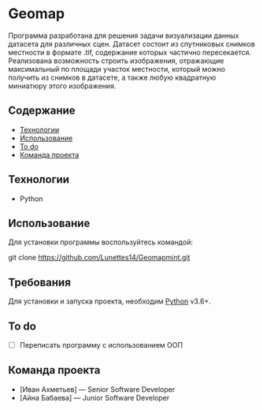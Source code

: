 # Geomap
Программа разработана для решения задачи визуализации данных датасета для различных сцен. Датасет состоит из спутниковых снимков местности в формате .tif, содержание которых частично пересекается. Реализована возможность строить изображения, отражающие максимальный по площади участок местности, который можно получить из снимков в датасете, а также любую квадратную миниатюру этого изображения.

## Содержание
- [Технологии](#технологии)
- [Использование](#использование)
- [To do](#to-do)
- [Команда проекта](#команда-проекта)

## Технологии
- Python

## Использование

Для установки программы воспользуйтесь командой:

  git clone https://github.com/Lunettes14/Geomapmint.git


## Требования
Для установки и запуска проекта, необходим [Python](https://www.python.org/) v3.6+.



## To do
- [ ] Переписать программу с использованием ООП

## Команда проекта

- [Иван Ахметьев] — Senior Software Developer
- [Айна Бабаева] — Junior Software Developer


